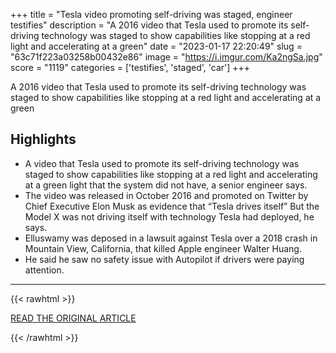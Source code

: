 +++
title = "Tesla video promoting self-driving was staged, engineer testifies"
description = "A 2016 video that Tesla used to promote its self-driving technology was staged to show capabilities like stopping at a red light and accelerating at a green"
date = "2023-01-17 22:20:49"
slug = "63c71f223a03258b00432e86"
image = "https://i.imgur.com/Ka2ngSa.jpg"
score = "1119"
categories = ['testifies', 'staged', 'car']
+++

A 2016 video that Tesla used to promote its self-driving technology was staged to show capabilities like stopping at a red light and accelerating at a green

## Highlights

- A video that Tesla used to promote its self-driving technology was staged to show capabilities like stopping at a red light and accelerating at a green light that the system did not have, a senior engineer says.
- The video was released in October 2016 and promoted on Twitter by Chief Executive Elon Musk as evidence that “Tesla drives itself” But the Model X was not driving itself with technology Tesla had deployed, he says.
- Elluswamy was deposed in a lawsuit against Tesla over a 2018 crash in Mountain View, California, that killed Apple engineer Walter Huang.
- He said he saw no safety issue with Autopilot if drivers were paying attention.

---

{{< rawhtml >}}
  <p class="article-category">
    <a target="_blank" href="https://www.nbcnews.com/business/business-news/tesla-video-promoting-self-driving-was-staged-engineer-testifies-rcna66150">READ THE ORIGINAL ARTICLE</a>
  </p>
{{< /rawhtml >}}
